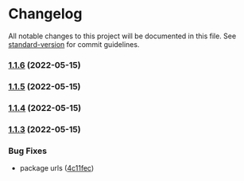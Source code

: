 # Changelog

All notable changes to this project will be documented in this file. See [standard-version](https://github.com/conventional-changelog/standard-version) for commit guidelines.

### [1.1.6](https://github.com/laboriosi/evalu8-icons/compare/v1.1.5...v1.1.6) (2022-05-15)

### [1.1.5](https://github.com/laboriosi/evalu8-icons/compare/v1.1.4...v1.1.5) (2022-05-15)

### [1.1.4](https://github.com/laboriosi/evalu8-icons/compare/v1.1.3...v1.1.4) (2022-05-15)

### [1.1.3](https://github.com/laboriosi/evalu8-icons/compare/v1.1.2...v1.1.3) (2022-05-15)


### Bug Fixes

* package urls ([4c11fec](https://github.com/laboriosi/evalu8-icons/commit/4c11fece88b36488baf2c487021d3edf759a46d9))
